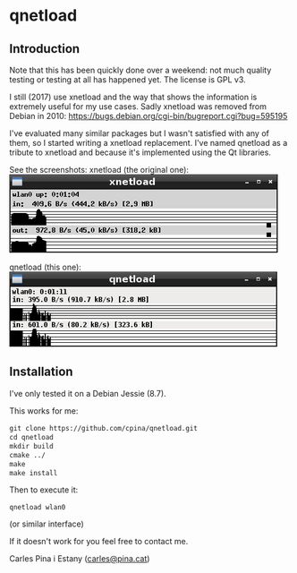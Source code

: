 # qnetload
## Introduction
Note that this has been quickly done over a weekend: not much quality testing or testing at all has happened yet. The license is GPL v3.

I still (2017) use xnetload and the way that shows the information is extremely useful for my use cases. Sadly xnetload was removed from Debian in 2010:
https://bugs.debian.org/cgi-bin/bugreport.cgi?bug=595195

I've evaluated many similar packages but I wasn't satisfied with any of them, so I started writing a xnetload replacement. I've named qnetload as a tribute to xnetload and because it's implemented using the Qt libraries.

See the screenshots:
xnetload (the original one):
![xnetload](documentation/xnetload.png)

qnetload (this one):
![qnetload](documentation/qnetload.png)

## Installation
I've only tested it on a Debian Jessie (8.7).

This works for me:
```
git clone https://github.com/cpina/qnetload.git
cd qnetload
mkdir build
cmake ../
make
make install
```

Then to execute it:
```
qnetload wlan0
```
(or similar interface)

If it doesn't work for you feel free to contact me.

Carles Pina i Estany (carles@pina.cat)

